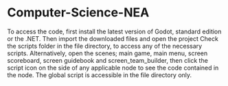 # Computer-Science-NEA
To access the code, first install the latest version of Godot, standard edition or the .NET. 
Then import the downloaded files and open the project
Check the scripts folder in the file directory, to access any of the necessary scripts. Alternatively, open the scenes; main game, main menu, screen scoreboard, screen guidebook and screen_team_builder, then click the script icon on the side of any applicable node to see the code contained in the node. The global script is accessible in the file directory only.
